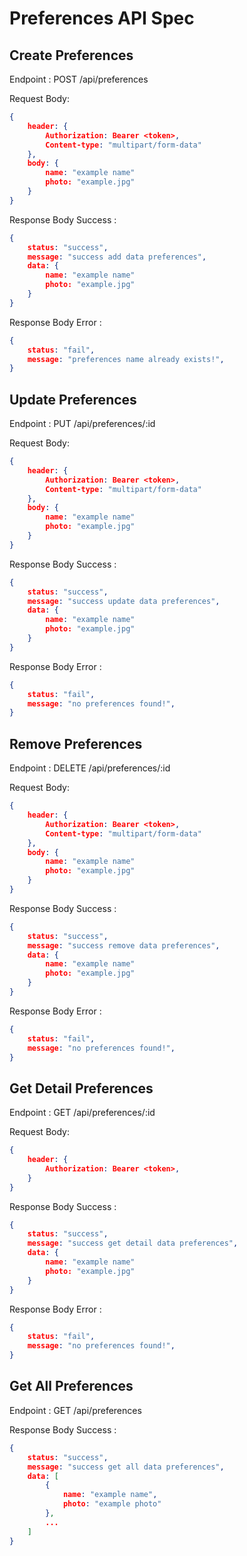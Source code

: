 # Preferences API Spec

## Create Preferences

Endpoint : POST /api/preferences

Request Body:

``` json
{
    header: {
        Authorization: Bearer <token>,
        Content-type: "multipart/form-data"
    },
    body: {
        name: "example name"
        photo: "example.jpg"
    }
}
```

Response Body Success :

``` json
{
    status: "success",
    message: "success add data preferences",
    data: {
        name: "example name"
        photo: "example.jpg"
    }
}
```

Response Body Error : 

``` json
{
    status: "fail",
    message: "preferences name already exists!",
}
```

## Update Preferences

Endpoint : PUT /api/preferences/:id

Request Body:

``` json
{
    header: {
        Authorization: Bearer <token>,  
        Content-type: "multipart/form-data"
    },
    body: {
        name: "example name"
        photo: "example.jpg"
    }
}
```

Response Body Success :

``` json
{
    status: "success",
    message: "success update data preferences",
    data: {
        name: "example name"
        photo: "example.jpg"
    }
}
```

Response Body Error :

``` json
{
    status: "fail",
    message: "no preferences found!",
}
```

## Remove Preferences

Endpoint : DELETE /api/preferences/:id

Request Body:

``` json
{
    header: {
        Authorization: Bearer <token>,
        Content-type: "multipart/form-data"
    },
    body: {
        name: "example name"
        photo: "example.jpg"
    }
}
```

Response Body Success :

``` json
{
    status: "success",
    message: "success remove data preferences",
    data: {
        name: "example name"
        photo: "example.jpg"
    }
}
```

Response Body Error :

``` json
{
    status: "fail",
    message: "no preferences found!",
}
```

## Get Detail Preferences

Endpoint : GET /api/preferences/:id

Request Body:

``` json
{
    header: {
        Authorization: Bearer <token>,
    }
}
```

Response Body Success :

``` json
{
    status: "success",
    message: "success get detail data preferences",
    data: {
        name: "example name"
        photo: "example.jpg"
    }
}
```

Response Body Error :

``` json
{
    status: "fail",
    message: "no preferences found!",
}
```
## Get All Preferences

Endpoint : GET /api/preferences

Response Body Success :

``` json
{
    status: "success",
    message: "success get all data preferences",
    data: [
        {
            name: "example name",
            photo: "example photo"
        },
        ...
    ]
}
```


